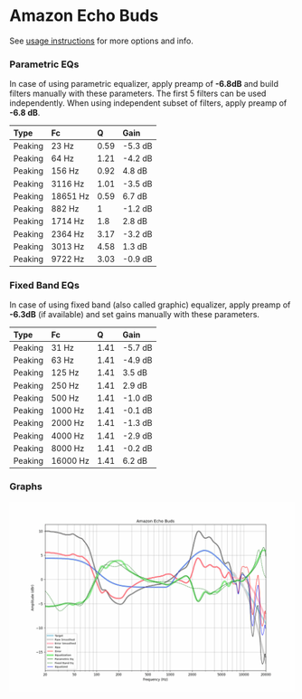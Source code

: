 # Amazon Echo Buds
See [usage instructions](https://github.com/jaakkopasanen/AutoEq#usage) for more options and info.

### Parametric EQs
In case of using parametric equalizer, apply preamp of **-6.8dB** and build filters manually
with these parameters. The first 5 filters can be used independently.
When using independent subset of filters, apply preamp of **-6.8 dB**.

| Type    | Fc       |    Q | Gain    |
|:--------|:---------|:-----|:--------|
| Peaking | 23 Hz    | 0.59 | -5.3 dB |
| Peaking | 64 Hz    | 1.21 | -4.2 dB |
| Peaking | 156 Hz   | 0.92 | 4.8 dB  |
| Peaking | 3116 Hz  | 1.01 | -3.5 dB |
| Peaking | 18651 Hz | 0.59 | 6.7 dB  |
| Peaking | 882 Hz   | 1    | -1.2 dB |
| Peaking | 1714 Hz  | 1.8  | 2.8 dB  |
| Peaking | 2364 Hz  | 3.17 | -3.2 dB |
| Peaking | 3013 Hz  | 4.58 | 1.3 dB  |
| Peaking | 9722 Hz  | 3.03 | -0.9 dB |

### Fixed Band EQs
In case of using fixed band (also called graphic) equalizer, apply preamp of **-6.3dB**
(if available) and set gains manually with these parameters.

| Type    | Fc       |    Q | Gain    |
|:--------|:---------|:-----|:--------|
| Peaking | 31 Hz    | 1.41 | -5.7 dB |
| Peaking | 63 Hz    | 1.41 | -4.9 dB |
| Peaking | 125 Hz   | 1.41 | 3.5 dB  |
| Peaking | 250 Hz   | 1.41 | 2.9 dB  |
| Peaking | 500 Hz   | 1.41 | -1.0 dB |
| Peaking | 1000 Hz  | 1.41 | -0.1 dB |
| Peaking | 2000 Hz  | 1.41 | -1.3 dB |
| Peaking | 4000 Hz  | 1.41 | -2.9 dB |
| Peaking | 8000 Hz  | 1.41 | -0.2 dB |
| Peaking | 16000 Hz | 1.41 | 6.2 dB  |

### Graphs
![](./Amazon%20Echo%20Buds.png)